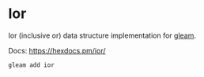 # Ior

Ior (inclusive or) data structure implementation for [gleam](https://gleam.run/).

Docs: https://hexdocs.pm/ior/

```sh
gleam add ior
```
